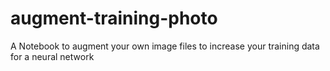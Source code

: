 # augment-training-photo
A Notebook to augment your own image files to increase your training data for a neural network
